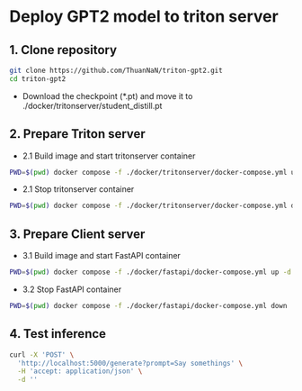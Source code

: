 # Deploy GPT2 model to triton server

## 1. Clone repository
```bash
git clone https://github.com/ThuanNaN/triton-gpt2.git
cd triton-gpt2
```
- Download the checkpoint (*.pt) and move it to ./docker/tritonserver/student_distill.pt

## 2. Prepare Triton server
- 2.1 Build image and start tritonserver container
```bash
PWD=$(pwd) docker compose -f ./docker/tritonserver/docker-compose.yml up -d
```
- 2.1 Stop tritonserver container
```bash
PWD=$(pwd) docker compose -f ./docker/tritonserver/docker-compose.yml down
```


## 3. Prepare Client server
- 3.1 Build image and start FastAPI container
```bash
PWD=$(pwd) docker compose -f ./docker/fastapi/docker-compose.yml up -d
```
- 3.2 Stop FastAPI container
```bash
PWD=$(pwd) docker compose -f ./docker/fastapi/docker-compose.yml down
```

## 4. Test inference
```bash
curl -X 'POST' \
  'http://localhost:5000/generate?prompt=Say somethings' \
  -H 'accept: application/json' \
  -d ''
```

